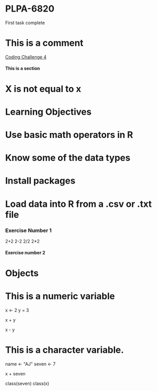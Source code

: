 # PLPA-6820
First task complete
# This is a comment

[Coding Challenge 4](CodingChallenge4/Neff_CodingChallenge4.md)


#### This is a section ####

#####

# X is not equal to x

# Learning Objectives

# Use basic math operators in R
# Know some of the data types
# Install packages
# Load data into R from a .csv or .txt file

### Exercise Number 1 ###
2+2
2-2
2/2
2*2

#### Exercise number 2 ####
# Objects

# This is a numeric variable
x <- 2
y = 3

x + y
 
x - y 
 
# This is a character variable.
 
name <- "AJ"
seven <- 7

x + seven

class(seven)
class(x)

